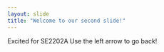```yaml
---
layout: slide
title: "Welcome to our second slide!"
---
```

Excited for SE2202A
Use the left arrow to go back!
